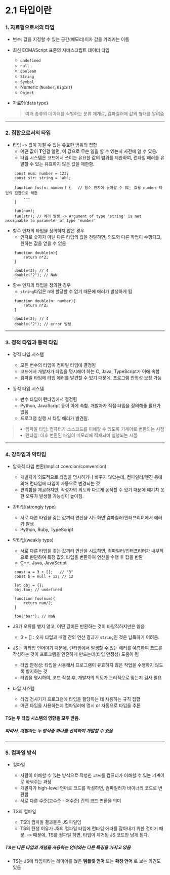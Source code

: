 # 2.1 타입이란

### 1. 자료형으로서의 타입

- 변수: 값을 지정할 수 있는 공간(메모리)이자 값을 가리키는 이름
- 최신 ECMAScript 표준의 자바스크립트 데이터 타입

  - `undefined`
  - `null`
  - `Boolean`
  - `String`
  - `Symbol`
  - Numeric (`Number`, `BigInt`)
  - `Object`

- 자료형(data type)
  > 여러 종류의 데이터를 식별하는 분류 체계로, 컴파일러에 값의 형태를 알려줌

---

### 2. 집합으로서의 타입

- 타입 -> 값이 가질 수 있는 유효한 범위의 집합
  - 어떤 값이 **T**인걸 알면, 이 값으로 무슨 일을 할 수 있는지 사전에 알 수 있음.
  - 타입 시스템은 코드에서 쓰이는 유요한 값의 범위를 제한하여, 런타임 에러를 유발할 수 있는 유효하지 않은 값을 제한함.

```
    const num: number = 123;
    const str: string = 'ab';

    function fuc(n: number) {   // 함수 인자에 들어갈 수 있는 값을 number 타입의 집합으로 제한
        ...
    }

    fun(num);
    fun(str); // 에러 발생 -> Argument of type 'string' is not assignable to parameter of type 'number'
```

- 함수 인자의 타입을 정의하지 않은 경우
  - 인자로 숫자가 아닌 다른 타입의 값을 전달하면, 의도와 다른 작업이 수행되고, 원하는 값을 얻을 수 없음

```
    function double(n){
        return n*2;
    }

    double(2); // 4
    double("2"); // NaN
```

- 함수 인자의 타입을 정의한 경우
  - `string`타입은 n에 할당할 수 없기 때문에 에러가 발생하게 됨

```
    function double(n: number){
        return n*2;
    }

    double(2); // 4
    double("2"); // error 발생
```

---

### 3. 정적 타입과 동적 타입

- 정적 타입 시스템

  - 모든 변수의 타입이 컴파일 타임에 결정됨
  - 코드에서 개발자가 타입을 명시해야 하는 C, Java, TypeScript가 이에 속함
  - 컴파일 타임에 타입 에러를 발견할 수 있기 때문에, 프로그램 안정성 보장 가능

- 동적 타입 시스템
  - 변수 타입이 런타임에서 결정됨
  - Python, JavaScript 등이 이에 속함. 개발자가 직접 타입을 정의해줄 필요가 없음
  - 프로그램 실행 시 타입 에러가 발견됨.

> - 컴파일 타임: 컴퓨터가 소스코드를 이애할 수 있도록 기계어로 변환되는 시점
> - 런타임: 이후 변환된 파일이 메모리에 적재되어 실행되는 시점

---

### 4. 강타입과 약타입

- 암묵적 타입 변환(Implict coercion/comversion)

  - 개발자가 의도적으로 타입을 명시하거나 바꾸지 않았는데, 컴파일러/엔진 등에 의해 런타임에 타입이 자동으로 변경되는 것
  - 편리함을 제공하지만, 작성자의 의도와 다르게 동작할 수 있기 때문에 예기치 못한 오류가 발생할 가능성이 높아짐.

- 강타입(strongly type)

  - 서로 다른 타입을 갖는 값끼리 연산을 시도하면 컴파일러/인터프리터에서 에러가 발생
  - Python, Ruby, TypeScript

- 약타입(weakly type)
  - 서로 다른 타입을 갖는 값끼리 연산을 시도하면, 컴파일러/인터프리터가 내부적으로 판단하여 특정 값의 타입을 변환하여 연산을 수행 후 값을 반환
  - C++, Java, JavaScript

```
    const a = 3 + [];   // "3"
    const b = null + 12; // 12

    let obj = {};
    obj.foo; // undefined

    function foo(num){
        return num/2;
    }

    foo("bar"); // NaN
```

- JS가 오류를 뱉지 않고, 어떤 값이든 반환하는 것이 바람직하지만은 않음

  - 3 + [] : 숫자 타입과 배열 간의 연산 결과가 `string`인 것은 납득하기 어려움.

- JS는 약타입 언어이기 때문에, 런타임에서 발생할 수 있는 에러를 예측하여 코드를 작성하는 것이 프로그램을 안전하게 만드는데(타입 안정성) 도움이 됨

  - 타입 안정성: 타입을 사용해서 프로그램이 유효하지 않은 작업을 수행하지 않도록 방지하는 것
  - 타입을 명시하여, 코드 작성 후, 개발자의 의도가 논리적으로 맞는지 검사 필요

- 타입 시스템
  - 타입 검사기가 프로그램에 타입을 할당하는 데 사용하는 규칙 집합
  - 어떤 타입을 사용하는지 컴파일러에 명시 or 자동으로 타입을 추론

#### TS는 두 타입 시스템의 영향을 모두 받음.

##### 따라서, 개발자는 두 방식중 하나를 선택하여 개발할 수 있음

---

### 5. 컴파일 방식

- 컴파일

  - 사람이 이해할 수 있는 방식으로 작성한 코드를 컴퓨터가 이해할 수 있는 기계어로 바꿔주는 과정
  - 개발자가 high-level 언어로 코드를 작성하면, 컴파일러가 바이너리 코드로 변환함
  - 서로 다른 수준(고수준 - 저수준) 간의 코드 변환을 의미

- TS의 컴파일
  - TS의 컴파일 결과물은 JS 파일임
  - TS의 탄생 이유가 JS의 컴파일 타임에 런타임 에러를 잡아내기 위한 것이기 때문.
    -> 때문에, TS를 컴파일 하면, 타입이 제거된 JS 코드만 남게 된다.

##### TS는 다른 타입의 개념을 사용하는 언어와는 다른 특징을 가지고 있음

- TS는 JS에 타입이라는 레이어를 얹은 **템플릿 언어** 또는 **확장 언어** 로 보는 의견도 있음

